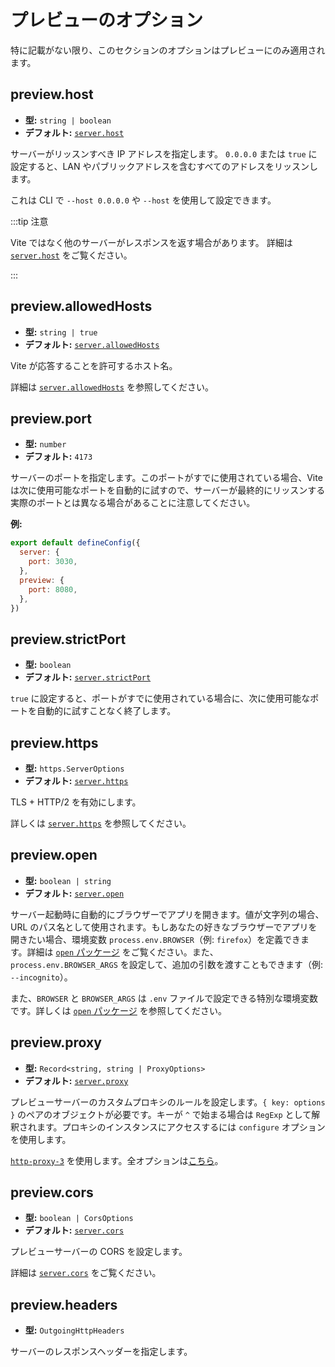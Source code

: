 # プレビューのオプション

特に記載がない限り、このセクションのオプションはプレビューにのみ適用されます。

## preview.host

- **型:** `string | boolean`
- **デフォルト:** [`server.host`](./server-options#server_host)

サーバーがリッスンすべき IP アドレスを指定します。
`0.0.0.0` または `true` に設定すると、LAN やパブリックアドレスを含むすべてのアドレスをリッスンします。

これは CLI で `--host 0.0.0.0` や `--host` を使用して設定できます。

:::tip 注意

Vite ではなく他のサーバーがレスポンスを返す場合があります。
詳細は [`server.host`](./server-options.md#server-host) をご覧ください。

:::

## preview.allowedHosts

- **型:** `string | true`
- **デフォルト:** [`server.allowedHosts`](./server-options#server-allowedhosts)

Vite が応答することを許可するホスト名。

詳細は [`server.allowedHosts`](./server-options#server-allowedhosts) を参照してください。

## preview.port

- **型:** `number`
- **デフォルト:** `4173`

サーバーのポートを指定します。このポートがすでに使用されている場合、Vite は次に使用可能なポートを自動的に試すので、サーバーが最終的にリッスンする実際のポートとは異なる場合があることに注意してください。

**例:**

```js
export default defineConfig({
  server: {
    port: 3030,
  },
  preview: {
    port: 8080,
  },
})
```

## preview.strictPort

- **型:** `boolean`
- **デフォルト:** [`server.strictPort`](./server-options#server-strictport)

`true` に設定すると、ポートがすでに使用されている場合に、次に使用可能なポートを自動的に試すことなく終了します。

## preview.https

- **型:** `https.ServerOptions`
- **デフォルト:** [`server.https`](./server-options#server-https)

TLS + HTTP/2 を有効にします。

詳しくは [`server.https`](./server-options#server-https) を参照してください。

## preview.open

- **型:** `boolean | string`
- **デフォルト:** [`server.open`](./server-options#server-open)

サーバー起動時に自動的にブラウザーでアプリを開きます。値が文字列の場合、URL のパス名として使用されます。もしあなたの好きなブラウザーでアプリを開きたい場合、環境変数 `process.env.BROWSER`（例: `firefox`）を定義できます。詳細は [`open` パッケージ](https://github.com/sindresorhus/open#app) をご覧ください。また、`process.env.BROWSER_ARGS` を設定して、追加の引数を渡すこともできます（例: `--incognito`）。

また、`BROWSER` と `BROWSER_ARGS` は `.env` ファイルで設定できる特別な環境変数です。詳しくは [`open` パッケージ](https://github.com/sindresorhus/open#app) を参照してください。

## preview.proxy

- **型:** `Record<string, string | ProxyOptions>`
- **デフォルト:** [`server.proxy`](./server-options#server-proxy)

プレビューサーバーのカスタムプロキシのルールを設定します。`{ key: options }` のペアのオブジェクトが必要です。キーが `^` で始まる場合は `RegExp` として解釈されます。プロキシのインスタンスにアクセスするには `configure` オプションを使用します。

[`http-proxy-3`](https://github.com/sagemathinc/http-proxy-3) を使用します。全オプションは[こちら](https://github.com/sagemathinc/http-proxy-3#options)。

## preview.cors

- **型:** `boolean | CorsOptions`
- **デフォルト:** [`server.cors`](./server-options#server-cors)

プレビューサーバーの CORS を設定します。

詳細は [`server.cors`](./server-options#server-cors) をご覧ください。

## preview.headers

- **型:** `OutgoingHttpHeaders`

サーバーのレスポンスヘッダーを指定します。
